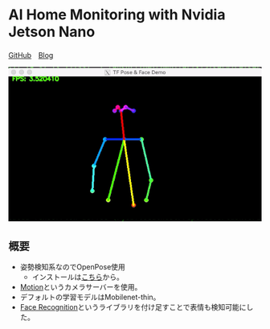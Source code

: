 # AI Home Monitoring with Nvidia Jetson Nano

[GitHub](https://github.com/raymondlo84/nvidia-jetson-ai-monitor)　[Blog](https://towardsdatascience.com/using-cv-and-ml-to-monitor-activity-while-working-from-home-f59e5302fe67)

![Pose + Face](image/community-project-03/pose_face.gif)

## 概要

* 姿勢検知系なのでOpenPose使用
  * インストールは[こちら](https://github.com/karaage0703/jetson-nano-tools)から。
* [Motion](https://motion-project.github.io/index.html)というカメラサーバーを使用。
* デフォルトの学習モデルはMobilenet-thin。
* [Face Recognition](https://github.com/ageitgey/face_recognition)というライブラリを付け足すことで表情も検知可能にした。

